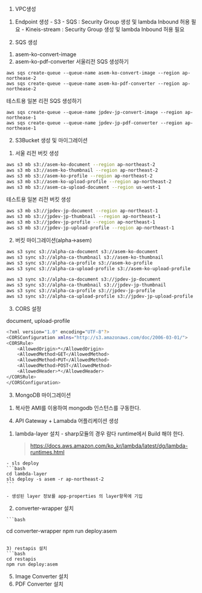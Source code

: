 1. VPC생성
  1) Endpoint 생성
    - S3
    - SQS
      : Security Group 생성 및 lambda Inbound 허용 필요
    - Kineis-stream
      : Security Group 생성 및 lambda Inbound 허용 필요

2. SQS 생성
  1) asem-ko-convert-image
  2) asem-ko-pdf-converter
  서울리전 SQS 생성하기
  ```
  aws sqs create-queue --queue-name asem-ko-convert-image --region ap-northease-2
  aws sqs create-queue --queue-name asem-ko-pdf-converter --region ap-northease-2
  ```

  테스트용 일본 리전 SQS 생성하기
   ```
  aws sqs create-queue --queue-name jpdev-jp-convert-image --region ap-northease-1
  aws sqs create-queue --queue-name jpdev-jp-pdf-converter --region ap-northease-1
  ```


2. S3Bucket 생성 및 마이그레이션

  1) 서울 리전 버킷 생성
  
  ```bash
  aws s3 mb s3://asem-ko-document --region ap-northeast-2
  aws s3 mb s3://asem-ko-thumbnail --region ap-northeast-2
  aws s3 mb s3://asem-ko-profile --region ap-northeast-2
  aws s3 mb s3://asem-ko-upload-profile --region ap-northeast-2
  aws s3 mb s3://asem-ca-upload-document --region us-west-1
  ```

  테스트용 일본 리전 버킷 생성
```bash
aws s3 mb s3://jpdev-jp-document --region ap-northeast-1
aws s3 mb s3://jpdev-jp-thumbnail --region ap-northeast-1
aws s3 mb s3://jpdev-jp-profile --region ap-northeast-1
aws s3 mb s3://jpdev-jp-upload-profile --region ap-northeast-1
```

  2) 버킷 마이그레이션(alpha->asem)

  ```bash
  aws s3 sync s3://alpha-ca-document s3://asem-ko-document
  aws s3 sync s3://alpha-ca-thumbnail s3://asem-ko-thumbnail
  aws s3 sync s3://alpha-ca-profile s3://asem-ko-profile
  aws s3 sync s3://alpha-ca-upload-profile s3://asem-ko-upload-profile
  ```

  ```bash
  aws s3 sync s3://alpha-ca-document s3://jpdev-jp-document
  aws s3 sync s3://alpha-ca-thumbnail s3://jpdev-jp-thumbnail
  aws s3 sync s3://alpha-ca-profile s3://jpdev-jp-profile
  aws s3 sync s3://alpha-ca-upload-profile s3://jpdev-jp-upload-profile
  ```

  3) CORS 설정

  document, upload-profile
  ```bash
  <?xml version="1.0" encoding="UTF-8"?>
  <CORSConfiguration xmlns="http://s3.amazonaws.com/doc/2006-03-01/">
  <CORSRule>
      <AllowedOrigin>*</AllowedOrigin>
      <AllowedMethod>GET</AllowedMethod>
      <AllowedMethod>PUT</AllowedMethod>
      <AllowedMethod>POST</AllowedMethod>
      <AllowedHeader>*</AllowedHeader>
  </CORSRule>
  </CORSConfiguration>
  ```
  
3. MongoDB 마이그레이션
  1) 복사한 AMI를 이용하여 mongodb 인스턴스를 구동한다.

4. API Gateway + Lamabda 어플리케이션 생성

  1) lambda-layer 설치
    - sharp모듈의 경우 람다 runtime에서 Build 해야 한다.
      > https://docs.aws.amazon.com/ko_kr/lambda/latest/dg/lambda-runtimes.html

    - sls deploy
    ```bash
    cd lambda-layer
    sls deploy -s asem -r ap-northeast-2
    ```

    - 생성된 layer 정보를 app-properties 의 layer항목에 기입

  2) converter-wrapper 설치

    ```bash
  cd converter-wrapper
  npm run deploy:asem
  ```

  3) restapis 설치
  ```bash
  cd restapis
  npm run deploy:asem
  ```
  

5. Image Converter 설치
6. PDF Converter 설치
